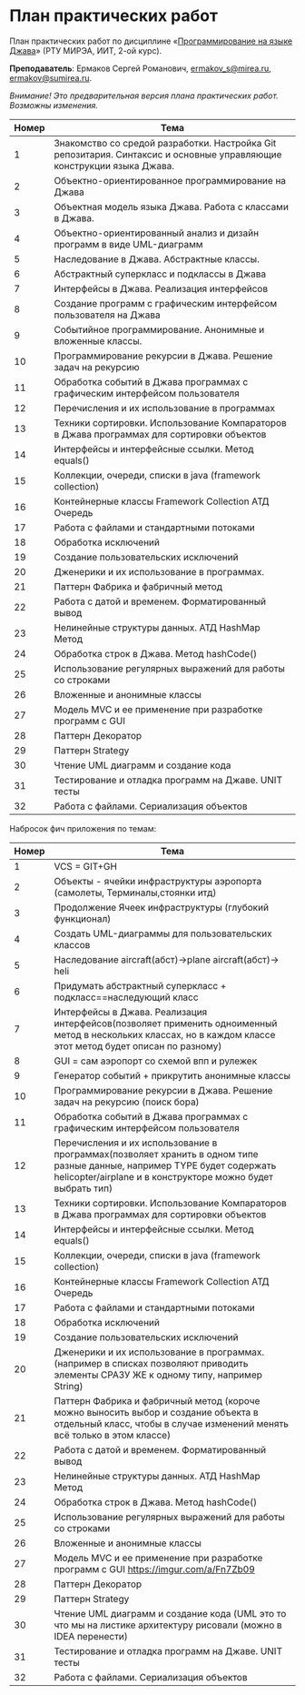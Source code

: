 # План практических работ
План практических работ по дисциплине «[Программирование на языке Джава](https://online-edu.mirea.ru/course/view.php?id=4053)» (РТУ МИРЭА, ИИТ, 2-ой курс).

**Преподаватель**: Ермаков Сергей Романович, ermakov_s@mirea.ru, ermakov@sumirea.ru.

*Внимание! Это предварительная версия плана практических работ. Возможны изменения.*

| Номер | Тема                                                         |
| ----- | ------------------------------------------------------------ |
| 1     | Знакомство со средой  разработки. Настройка Git  репозитария. Синтаксис и основные  управляющие конструкции языка Джава. |
| 2     | Объектно-ориентированное программирование на Джава           |
| 3     | Объектная модель языка  Джава. Работа с классами в Джава.    |
| 4     | Объектно-ориентированный  анализ и дизайн программ в виде UML-диаграмм |
| 5     | Наследование в Джава. Абстрактные  классы.                   |
| 6     | Абстрактный суперкласс и подклассы в Джава                   |
| 7     | Интерфейсы  в Джава. Реализация интерфейсов                  |
| 8     | Cоздание  программ с графическим интерфейсом пользователя на Джава |
| 9     | Событийное  программирование. Анонимные и вложенные классы.  |
| 10    | Программирование  рекурсии в Джава. Решение задач на рекурсию |
| 11    | Обработка событий в Джава программах с графическим  интерфейсом пользователя |
| 12    | Перечисления и их использование в программах                 |
| 13    | Техники  сортировки. Использование Компараторов в Джава программах для сортировки  объектов |
| 14    | Интерфейсы  и интерфейсные ссылки. Метод equals()            |
| 15    | Коллекции,  очереди, списки в java (framework collection)    |
| 16    | Контейнерные  классы Framework Collection АТД  Очередь       |
| 17    | Работа с файлами и стандартными потоками                     |
| 18    | Обработка  исключений                                        |
| 19    | Cоздание пользовательских исключений                         |
| 20    | Дженерики  и их использование в программах.                  |
| 21    | Паттерн  Фабрика и фабричный метод                           |
| 22    | Работа  с датой и временем. Форматированный вывод            |
| 23    | Нелинейные  структуры данных. АТД HashMap Метод              |
| 24    | Обработка  строк в Джава. Метод hashCode()                   |
| 25    | Использование  регулярных выражений для работы со строками   |
| 26    | Вложенные  и анонимные классы                                |
| 27    | Модель  MVC и ее применение при разработке программ с GUI    |
| 28    | Паттерн  Декоратор                                           |
| 29    | Паттерн Strategy                                             |
| 30    | Чтение  UML диаграмм и создание кода                         |
| 31    | Тестирование  и отладка программ на Джаве. UNIT тесты        |
| 32    | Работа  с файлами. Сериализация объектов                     |

Набросок фич приложения по темам:

| Номер | Тема                                                         |
| ----- | ------------------------------------------------------------ |
| 1     | VCS = GIT+GH |
| 2     | Объекты - ячейки инфраструктуры аэропорта (самолеты, Терминалы,стоянки итд)           |
| 3     | Продолжение Ячеек инфраструктуры (глубокий функционал)  |
| 4     | Создать UML-диаграммы для пользовательских классов |
| 5     | Наследование aircraft(абст)->plane aircraft(абст)-> heli                   |
| 6     | Придумать абстрактный суперкласс + подкласс==наследующий класс                |
| 7     | Интерфейсы  в Джава. Реализация интерфейсов(позволяет применить одноименный метод в нескольких классах, но в каждом классе этот метод будет описан по разному)                  |
| 8     | GUI = сам аэропорт со схемой впп и рулежек |
| 9     | Генератор событий + прикрутить анонимные классы  |
| 10    | Программирование  рекурсии в Джава. Решение задач на рекурсию (поиск бора) |
| 11    | Обработка событий в Джава программах с графическим  интерфейсом пользователя |
| 12    | Перечисления и их использование в программах(позволяет хранить в одном типе разные данные, например TYPE будет содержать helicopter/airplane и в конструкторе можно будет выбрать тип)                 |
| 13    | Техники  сортировки. Использование Компараторов в Джава программах для сортировки  объектов |
| 14    | Интерфейсы  и интерфейсные ссылки. Метод equals()            |
| 15    | Коллекции,  очереди, списки в java (framework collection)    |
| 16    | Контейнерные  классы Framework Collection АТД  Очередь       |
| 17    | Работа с файлами и стандартными потоками                     |
| 18    | Обработка  исключений                                        |
| 19    | Cоздание пользовательских исключений                         |
| 20    | Дженерики  и их использование в программах.(например в списках позволяют приводить элементы СРАЗУ ЖЕ к одному типу, например String)                  |
| 21    | Паттерн  Фабрика и фабричный метод (короче можно выносить выбор и создание объекта в отдельный класс, чтобы в случае изменений менять всё только в этом классе)                           |
| 22    | Работа  с датой и временем. Форматированный вывод            |
| 23    | Нелинейные  структуры данных. АТД HashMap Метод              |
| 24    | Обработка  строк в Джава. Метод hashCode()                   |
| 25    | Использование  регулярных выражений для работы со строками   |
| 26    | Вложенные  и анонимные классы                                |
| 27    | Модель  MVC и ее применение при разработке программ с GUI https://imgur.com/a/Fn7Zb09    |
| 28    | Паттерн  Декоратор                                           |
| 29    | Паттерн Strategy                                             |
| 30    | Чтение  UML диаграмм и создание кода (UML это то что мы на листике архитектуру рисовали (можно в IDEA перенести)                        |
| 31    | Тестирование  и отладка программ на Джаве. UNIT тесты        |
| 32    | Работа  с файлами. Сериализация объектов                     |
